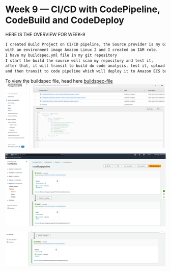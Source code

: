 # Week 9 — CI/CD with CodePipeline, CodeBuild and CodeDeploy

HERE IS THE OVERVIEW FOR WEEK-9

```sh
I created Build Project on CI/CD pipeline, the Source provider is my GitHub repository, 
with an environment image Amazon Linux 2 and I created an IAM role. 
I have my buildspec.yml file in my git repository 
I start the build the source will scan my repository and test it, 
after that, it will transit to build do code analysis, test it, upload the artifact which is a docker image, 
and then transit to code pipeline which will deploy it to Amazon ECS backend cluster.
```
To view the buildspec file, head here [buildspec-file](https://github.com/Nurudeen25/aws-bootcamp-cruddur-2023/blob/main/backend-flask/buildspec.yml)
![](assets/Codebuild-role.png)

![](assets/Codebuildpipeline.png)

![](assets/Codebuildpipelinetwo.png)
